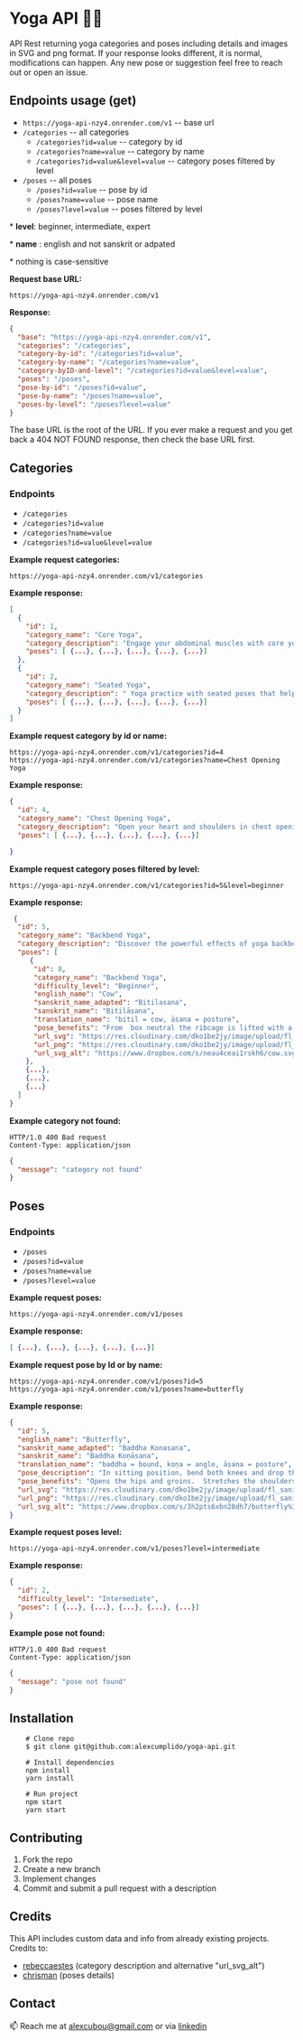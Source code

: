 # Yoga API 🧘‍♀️

API Rest returning yoga categories and poses including details and images in SVG and png format. If your response looks different, it is normal, modifications can happen. Any new pose or suggestion feel free to reach out or open an issue.

## Endpoints usage (get)

- `https://yoga-api-nzy4.onrender.com/v1` -- base url
- `/categories` -- all categories
  - `/categories?id=value` -- category by id
  - `/categories?name=value` -- category by name
  - `/categories?id=value&level=value` -- category poses filtered by level
- `/poses` -- all poses
  - `/poses?id=value` -- pose by id
  - `/poses?name=value` -- pose name
  - `/poses?level=value` -- poses filtered by level

\* **level**: beginner, intermediate, expert

\* **name** : english and not sanskrit or adpated

\* nothing is case-sensitive

**Request base URL:**

```
https://yoga-api-nzy4.onrender.com/v1
```

**Response:**

```json
{
  "base": "https://yoga-api-nzy4.onrender.com/v1",
  "categories": "/categories",
  "category-by-id": "/categories?id=value",
  "category-by-name": "/categories?name=value",
  "category-byID-and-level": "/categories?id=value&level=value",
  "poses": "/poses",
  "pose-by-id": "/poses?id=value",
  "pose-by-name": "/poses?name=value",
  "poses-by-level": "/poses?level=value"
}
```

The base URL is the root of the URL. If you ever make a request and you get back a 404 NOT FOUND response, then check the base URL first.

## Categories

### **Endpoints**

- `/categories`
- `/categories?id=value`
- `/categories?name=value`
- `/categories?id=value&level=value`

**Example request categories:**

```
https://yoga-api-nzy4.onrender.com/v1/categories
```

**Example response:**

```json
[
  {
    "id": 1,
    "category_name": "Core Yoga",
    "category_description": "Engage your abdominal muscles with core yoga poses that build a strong and stable center like Boat Pose, Dolphin Pose and Side Plank Pose.",
    "poses": [ {...}, {...}, {...}, {...}, {...}]
  },
  {
    "id": 2,
    "category_name": "Seated Yoga",
    "category_description": " Yoga practice with seated poses that help you find better alignment, increase your flexibility, and relieve lower back pain and discomfort. Tone the belly, massage your internal organs, and relieve lower back pain in these seated yoga poses. ",
    "poses": [ {...}, {...}, {...}, {...}, {...}]
  }
]
```

**Example request category by id or name:**

```
https://yoga-api-nzy4.onrender.com/v1/categories?id=4
https://yoga-api-nzy4.onrender.com/v1/categories?name=Chest Opening Yoga
```

**Example response:**

```json
{
  "id": 4,
  "category_name": "Chest Opening Yoga",
  "category_description": "Open your heart and shoulders in chest opening yoga poses like Camel Pose, Fish Pose and Wild Thing.",
  "poses": [ {...}, {...}, {...}, {...}, {...}]

}
```

**Example request category poses filtered by level:**

```
https://yoga-api-nzy4.onrender.com/v1/categories?id=5&level=beginner
```

**Example response:**

```json
 {
  "id": 5,
  "category_name": "Backbend Yoga",
  "category_description": "Discover the powerful effects of yoga backbends with step-by-step instructions, sequences, and expert advice to keep your practice pain-free.",
  "poses": [
     {
      "id": 8,
      "category_name": "Backbend Yoga",
      "difficulty_level": "Beginner",
      "english_name": "Cow",
      "sanskrit_name_adapted": "Bitilasana",
      "sanskrit_name": "Bitilāsana",
      "translation_name": "bitil = cow, āsana = posture",
      "pose_benefits": "From  box neutral the ribcage is lifted with a gentle sway in the low back.  The tailbone lifts up into dog tilt.  The eyes are soft and the gaze is to the sky.",
      "url_svg": "https://res.cloudinary.com/dko1be2jy/image/upload/fl_sanitize/v1676483077/yoga-api/8_wi10sn.svg",
      "url_png": "https://res.cloudinary.com/dko1be2jy/image/upload/fl_sanitize/v1676483077/yoga-api/8_wi10sn.png",
      "url_svg_alt": "https://www.dropbox.com/s/neau4ceai1rskh6/cow.svg?raw=1"
    },
    {...},
    {...},
    {...}
  ]
}
```

**Example category not found:**

```
HTTP/1.0 400 Bad request
Content-Type: application/json
```

```json
{
  "message": "category not found"
}
```

## Poses

### **Endpoints**

- `/poses`
- `/poses?id=value`
- `/poses?name=value`
- `/poses?level=value`

**Example request poses:**

```
https://yoga-api-nzy4.onrender.com/v1/poses
```

**Example response:**

```json
[ {...}, {...}, {...}, {...}, {...}]
```

**Example request pose by Id or by name:**

```
https://yoga-api-nzy4.onrender.com/v1/poses?id=5
https://yoga-api-nzy4.onrender.com/v1/poses?name=butterfly
```

**Example response:**

```json
{
  "id": 5,
  "english_name": "Butterfly",
  "sanskrit_name_adapted": "Baddha Konasana",
  "sanskrit_name": "Baddha Koṇāsana",
  "translation_name": "baddha = bound, koṇa = angle, āsana = posture",
  "pose_description": "In sitting position, bend both knees and drop the knees to each side, opening the hips.  Bring the soles of the feet together and bring the heels as close to the groin as possible, keeping the knees close to the ground.  The hands may reach down and grasp and maneuver the feet so that the soles are facing upwards and the heels and little toes are connected.  The shoulders should be pulled back and no rounding of the spine.",
  "pose_benefits": "Opens the hips and groins.  Stretches the shoulders, rib cage and back.  Stimulates the abdominal organs, lungs and heart.",
  "url_svg": "https://res.cloudinary.com/dko1be2jy/image/upload/fl_sanitize/v1676483074/yoga-api/5_i64gif.svg",
  "url_png": "https://res.cloudinary.com/dko1be2jy/image/upload/fl_sanitize/v1676483074/yoga-api/5_i64gif.png",
  "url_svg_alt": "https://www.dropbox.com/s/3h2pts6xbn28dh7/butterfly%3F.svg?raw=1"
}
```

**Example request poses level:**

```
https://yoga-api-nzy4.onrender.com/v1/poses?level=intermediate
```

**Example response:**

```json
{
  "id": 2,
  "difficulty_level": "Intermediate",
  "poses": [ {...}, {...}, {...}, {...}, {...}]
}
```

**Example pose not found:**

```
HTTP/1.0 400 Bad request
Content-Type: application/json
```

```json
{
  "message": "pose not found"
}
```

## Installation

```shell
    # Clone repo
    $ git clone git@github.com:alexcumplido/yoga-api.git
```

```shell
    # Install dependencies
    npm install
    yarn install
```

```shell
    # Run project
    npm start
    yarn start
```

## Contributing

1. Fork the repo
2. Create a new branch
3. Implement changes
4. Commit and submit a pull request with a description

## Credits

This API includes custom data and info from already existing projects. Credits to:

- [rebeccaestes](https://github.com/rebeccaestes/yoga_api) (category description and alternative "url_svg_alt")
- [chrisman](https://github.com/Stuwert/yoga-builder) (poses details)

## Contact

📫 Reach me at alexcubou@gmail.com or via [linkedin](https://www.linkedin.com/in/alexandrecb/)
